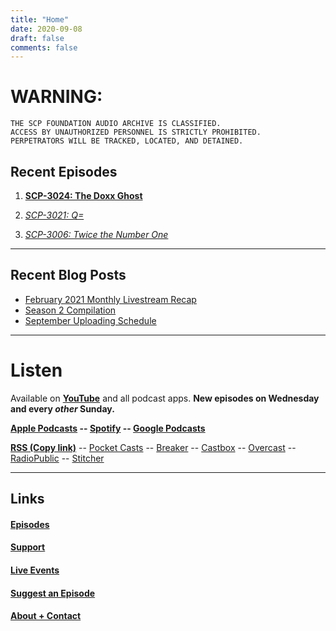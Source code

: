 ```yaml
---
title: "Home"
date: 2020-09-08
draft: false
comments: false
---
```


# WARNING:

```
THE SCP FOUNDATION AUDIO ARCHIVE IS CLASSIFIED.
ACCESS BY UNAUTHORIZED PERSONNEL IS STRICTLY PROHIBITED.
PERPETRATORS WILL BE TRACKED, LOCATED, AND DETAINED.
```

## Recent Episodes

1. **[SCP-3024: The Doxx Ghost](/posts/s3/scp-3024)**

2. *[SCP-3021: Q=](/posts/s3/scp-3021)*

3. *_[SCP-3006: Twice the Number One](/posts/s3/scp-3006)_*

---

## Recent Blog Posts

- [February 2021 Monthly Livestream Recap](/posts/2021/02-07-feb-livestream-recap)
- [Season 2 Compilation](/posts/2020/12/09-season-2-compilation)
- [September Uploading Schedule](/posts/2020/09/12-sep-ep-schedule)

---

# Listen

Available on **[YouTube](/go/yt)** and all podcast apps. **New episodes on Wednesday and every *other* Sunday.**

**[Apple Podcasts](https://podcasts.apple.com/ca/podcast/scp-foundation-audio-archive/id1499149805) --
[Spotify](https://open.spotify.com/show/2mm8dLBn8Z3o1NVn8cZSxP) --
[Google Podcasts](https://www.google.com/podcasts?feed=aHR0cHM6Ly9hcGkucG9kY2FjaGUubmV0L3Nob3dzLzYzNzA1MTgxLTJiZDUtNGZjMS1hODY5LTZmNWIyNzIyNmVmYS9mZWVk)**

**[RSS (Copy link)](https://api.podcache.net/shows/63705181-2bd5-4fc1-a869-6f5b27226efa/feed)** --
[Pocket Casts](https://pca.st/f6or3j6w) --
[Breaker](https://www.breaker.audio/scp-foundation-audio-archive-1) --
[Castbox](https://castbox.fm/channel/SCP-Foundation---Audio-Archive-id2637365) --
[Overcast](https://overcast.fm/itunes1499149805/scp-foundation-audio-archive) --
[RadioPublic](https://radiopublic.com/scp-foundation-audio-archive-G4Lbbo) --
[Stitcher](https://www.stitcher.com/podcast/scp-foundation-audio-archive)

---

## Links

#### [Episodes](/posts)
#### [Support](/support)
#### [Live Events](/live)
#### [Suggest an Episode](/suggest)
#### [About + Contact](/about)
